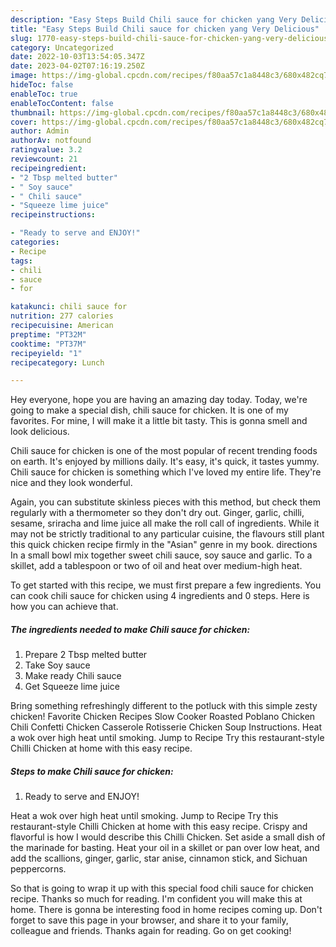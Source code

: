 ```yaml
---
description: "Easy Steps Build Chili sauce for chicken yang Very Delicious"
title: "Easy Steps Build Chili sauce for chicken yang Very Delicious"
slug: 1770-easy-steps-build-chili-sauce-for-chicken-yang-very-delicious
category: Uncategorized
date: 2022-10-03T13:54:05.347Z
date: 2023-04-02T07:16:19.250Z
image: https://img-global.cpcdn.com/recipes/f80aa57c1a8448c3/680x482cq70/chili-sauce-for-chicken-recipe-main-photo.jpg
hideToc: false
enableToc: true
enableTocContent: false
thumbnail: https://img-global.cpcdn.com/recipes/f80aa57c1a8448c3/680x482cq70/chili-sauce-for-chicken-recipe-main-photo.jpg
cover: https://img-global.cpcdn.com/recipes/f80aa57c1a8448c3/680x482cq70/chili-sauce-for-chicken-recipe-main-photo.jpg
author: Admin
authorAv: notfound
ratingvalue: 3.2
reviewcount: 21
recipeingredient:
- "2 Tbsp melted butter"
- " Soy sauce"
- " Chili sauce"
- "Squeeze lime juice"
recipeinstructions:

- "Ready to serve and ENJOY!"
categories:
- Recipe
tags:
- chili
- sauce
- for

katakunci: chili sauce for 
nutrition: 277 calories
recipecuisine: American
preptime: "PT32M"
cooktime: "PT37M"
recipeyield: "1"
recipecategory: Lunch

---
```



Hey everyone, hope you are having an amazing day today. Today, we're going to make a special dish, chili sauce for chicken. It is one of my favorites. For mine, I will make it a little bit tasty. This is gonna smell and look delicious.

Chili sauce for chicken is one of the most popular of recent trending foods on earth. It's enjoyed by millions daily. It's easy, it's quick, it tastes yummy. Chili sauce for chicken is something which I've loved my entire life. They're nice and they look wonderful.

Again, you can substitute skinless pieces with this method, but check them regularly with a thermometer so they don&#39;t dry out. Ginger, garlic, chilli, sesame, sriracha and lime juice all make the roll call of ingredients. While it may not be strictly traditional to any particular cuisine, the flavours still plant this quick chicken recipe firmly in the &#34;Asian&#34; genre in my book. directions In a small bowl mix together sweet chili sauce, soy sauce and garlic. To a skillet, add a tablespoon or two of oil and heat over medium-high heat.


To get started with this recipe, we must first prepare a few ingredients. You can cook chili sauce for chicken using 4 ingredients and 0 steps. Here is how you can achieve that.

<!--inarticleads1-->

##### The ingredients needed to make Chili sauce for chicken:

1. Prepare 2 Tbsp melted butter
1. Take  Soy sauce
1. Make ready  Chili sauce
1. Get Squeeze lime juice


Bring something refreshingly different to the potluck with this simple zesty chicken! Favorite Chicken Recipes Slow Cooker Roasted Poblano Chicken Chili Confetti Chicken Casserole Rotisserie Chicken Soup Instructions. Heat a wok over high heat until smoking. Jump to Recipe Try this restaurant-style Chilli Chicken at home with this easy recipe. 

<!--inarticleads2-->

##### Steps to make Chili sauce for chicken:


1. Ready to serve and ENJOY!

Heat a wok over high heat until smoking. Jump to Recipe Try this restaurant-style Chilli Chicken at home with this easy recipe. Crispy and flavorful is how I would describe this Chilli Chicken. Set aside a small dish of the marinade for basting. Heat your oil in a skillet or pan over low heat, and add the scallions, ginger, garlic, star anise, cinnamon stick, and Sichuan peppercorns. 

So that is going to wrap it up with this special food chili sauce for chicken recipe. Thanks so much for reading. I'm confident you will make this at home. There is gonna be interesting food in home recipes coming up. Don't forget to save this page in your browser, and share it to your family, colleague and friends. Thanks again for reading. Go on get cooking!
